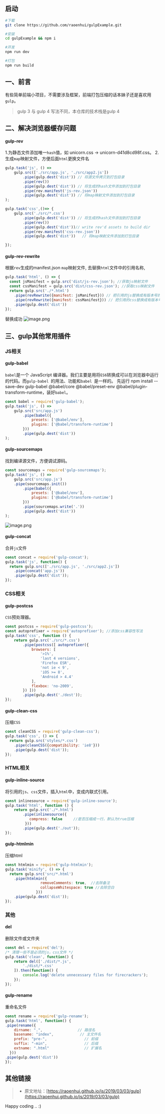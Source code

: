 ## 启动
```bash
#下载
git clone https://github.com/raoenhui/gulpExample.git 

#安装
cd gulpExample && npm i

#开发
npm run dev 

#打包
npm run build 
```

## 一、前言
有些简单前端小项目，不需要涉及框架，前端打包压缩的话本妹子还是喜欢用`gulp`。

> gulp 3 与 gulp 4 写法不同，本仓库的技术栈是gulp 4


## 二、解决浏览器缓存问题
#### gulp-rev
1.为静态文件添加唯一`hash`值，如 unicorn.css → unicorn-d41d8cd98f.css。
2.生成`map`映射文件，方便后面`html`更换文件名
```javascript
gulp.task('js', () =>
    gulp.src(['./src/app.js', './src/app2.js'])
        .pipe(gulp.dest('dist')) // 将源文件拷贝到打包目录
        .pipe(rev())  
        .pipe(gulp.dest('dist')) // 将生成的hash文件添加到打包目录
        .pipe(rev.manifest('js-rev.json'))
        .pipe(gulp.dest('dist')) // 将map映射文件添加到打包目录
);

gulp.task('css',()=> {
    gulp.src('./src/*.css')
        .pipe(gulp.dest('dist')) // 将生成的hash文件添加到打包目录
        .pipe(rev())
        .pipe(gulp.dest('dist'))// write rev'd assets to build dir
        .pipe(rev.manifest('css-rev.json'))
        .pipe(gulp.dest('dist'))   // 将map映射文件添加到打包目录

});
```
#### gulp-rev-rewrite
根据`rev`生成的manifest.json `map`映射文件, 去替换`html`文件中的引用名称, 
```javascript
gulp.task('html', () => {
  const jsManifest = gulp.src('dist/js-rev.json'); //获取js映射文件
  const cssManifest = gulp.src('dist/css-rev.json'); //获取css映射文件
  return gulp.src('./*.html')
    .pipe(revRewrite({manifest: jsManifest})) // 把引用的js替换成有版本号的名字
    .pipe(revRewrite({manifest: cssManifest})) // 把引用的css替换成有版本号的名字
    .pipe(gulp.dest('dist'))
});
```
替换成功
![image.png](https://upload-images.jianshu.io/upload_images/9902136-e644255241b5f9ea.png?imageMogr2/auto-orient/strip%7CimageView2/2/w/1240)


## 三、gulp其他常用插件
### JS相关
#### gulp-babel 
`babel`是一个 JavaScript 编译器。我们主要是用将`ES6`转换成可以在浏览器中运行的代码。而`gulp-babel `的用法、功能和`babel `是一样的。
先运行 npm install --save-dev gulp-babel @babel/core @babel/preset-env  @babel/plugin-transform-runtime，装好`babel`。
```javascript
const babel = require('gulp-babel');
gulp.task('js', () =>
    gulp.src('src/app.js')
        .pipe(babel({
            presets: ['@babel/env'], 
            plugins: ['@babel/transform-runtime']
        }))
        .pipe(gulp.dest('dist'))
);
```
#### gulp-sourcemaps 
找到编译源文件，方便调试源码。
```javascript
const sourcemaps = require('gulp-sourcemaps');
gulp.task('js', () =>
    gulp.src('src/app.js')
    .pipe(sourcemaps.init())
        .pipe(babel({
            presets: ['@babel/env'], 
            plugins: ['@babel/transform-runtime']
        }))
        .pipe(sourcemaps.write('.'))
        .pipe(gulp.dest('dist'))
);
```
![image.png](https://upload-images.jianshu.io/upload_images/9902136-3477f46bd1901a19.png?imageMogr2/auto-orient/strip%7CimageView2/2/w/1240)
#### gulp-concat
合并`js`文件
```javascript 
const concat = require('gulp-concat');
gulp.task('js', function() {
  return gulp.src(['./src/app.js', './src/app2.js'])
    .pipe(concat('app.js'))
    .pipe(gulp.dest('dist'));
});             
```

### CSS相关
#### gulp-postcss
`CSS`预处理器。
```javascript
const postcss = require('gulp-postcss');
const autoprefixer = require('autoprefixer'); //添加css兼容性写法
gulp.task('css', function () {
    return gulp.src('./src/*.css')
        .pipe(postcss([ autoprefixer({
            browsers: [
                '>1%',
                'last 4 versions',
                'Firefox ESR',
                'not ie < 9', 
                'iOS >= 8',
                'Android > 4.4'
            ],
            flexbox: 'no-2009',
        }) ]))
        .pipe(gulp.dest('./dest'));
});
```
#### gulp-clean-css
压缩`CSS`
```javascript
const cleanCSS = require('gulp-clean-css');
gulp.task('css', () => {
  return gulp.src('styles/*.css')
    .pipe(cleanCSS({compatibility: 'ie8'}))
    .pipe(gulp.dest('dist'));
});
```
### HTML相关
#### gulp-inline-source
将引用的`js`、`css`文件，插入`html`中，变成内联式引用。
```javascript
const inlinesource = require('gulp-inline-source');
gulp.task('html', function () {
    return gulp.src('./*.html')
        .pipe(inlinesource({
           compress: false     //是否压缩成一行，默认为true压缩
         }))
        .pipe(gulp.dest('./out'));
});
```
#### gulp-htmlmin
压缩html
```javascript          
const htmlmin = require('gulp-htmlmin');
gulp.task('minify', () => {
  return gulp.src('src/*.html')
    .pipe(htmlmin({
                removeComments: true,  //去除备注
                collapseWhitespace: true //去除空白
              }))
    .pipe(gulp.dest('dist'));
});    
```

### 其他
#### del 
删除文件或文件夹
```javascript
const del = require('del');
/* 清理一些不是必须的js，css文件 */
gulp.task('clean', function() {
    return del(['./dist/*.js',
        './dist/*.css'
    ]).then(function() {
        console.log('delete unnecessary files for firecrackers');
    });
});
```
#### gulp-rename
重命名文件
```javascript
const rename = require('gulp-rename');
gulp.task('html', function() {
.pipe(rename({
    dirname: ".",                // 路径名
    basename: "index",            // 主文件名
    prefix: "pre-",                 // 前缀
    suffix: "-min",                 // 后缀
    extname: ".html"                // 扩展名
  }))
.pipe(gulp.dest('dist'))
});
```


## 其他链接
> * 原文地址：[https://raoenhui.github.io/js/2019/03/03/gulp](https://raoenhui.github.io/js/2019/03/03/gulp)

Happy coding .. :)